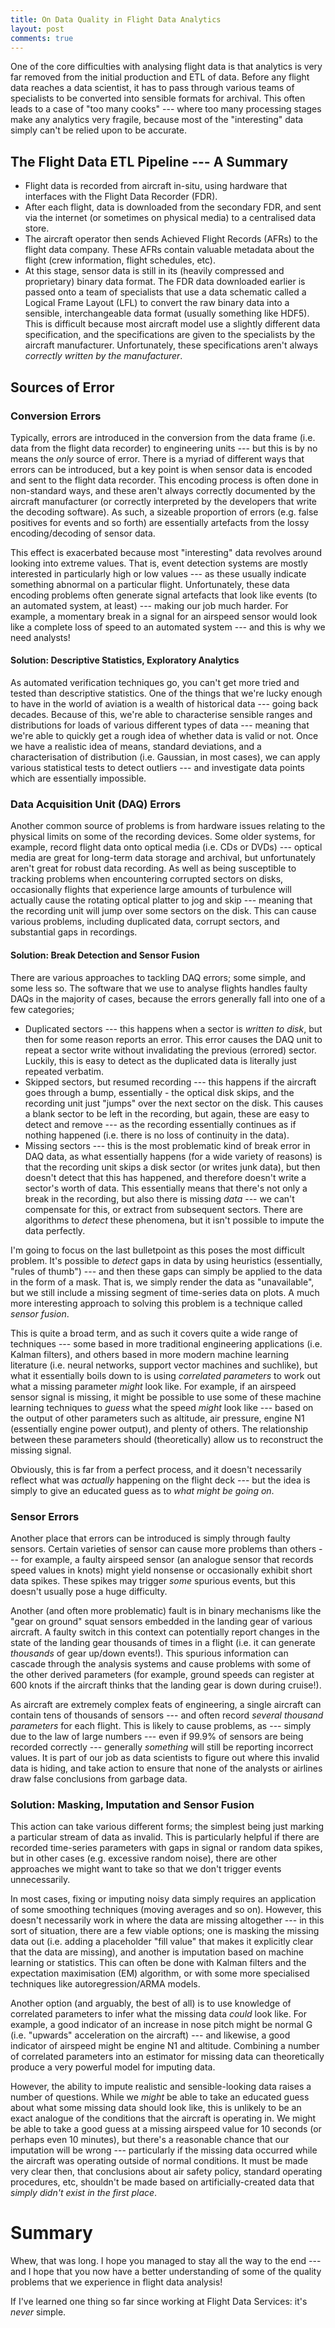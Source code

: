 ```yaml
---
title: On Data Quality in Flight Data Analytics
layout: post
comments: true
---
```


One of the core difficulties with analysing flight data is that analytics is
very far removed from the initial production and ETL of data. Before any flight
data reaches a data scientist, it has to pass through various teams of
specialists to be converted into sensible formats for archival. This often
leads to a case of "too many cooks" --- where too many processing stages make
any analytics very fragile, because most of the "interesting" data simply can't
be relied upon to be accurate.

<!-- more -->

## The Flight Data ETL Pipeline --- A Summary

* Flight data is recorded from aircraft in-situ, using hardware that interfaces
  with the Flight Data Recorder (FDR).
* After each flight, data is downloaded from the secondary FDR, and sent via
  the internet (or sometimes on physical media) to a centralised data store.
* The aircraft operator then sends Achieved Flight Records (AFRs) to the flight
  data company. These AFRs contain valuable metadata about the flight (crew
  information, flight schedules, etc).
* At this stage, sensor data is still in its (heavily compressed and
  proprietary) binary data format. The FDR data downloaded earlier is passed
  onto a team of specialists that use a data schematic called a Logical Frame
  Layout (LFL) to convert the raw binary data into a sensible, interchangeable
  data format (usually something like HDF5). This is difficult because most
  aircraft model use a slightly different data specification, and the
  specifications are given to the specialists by the aircraft manufacturer.
  Unfortunately, these specifications aren't always *correctly written by the
  manufacturer*.

## Sources of Error

### Conversion Errors

Typically, errors are introduced in the conversion from the data frame (i.e.
data from the flight data recorder) to engineering units --- but this is by no
means the *only* source of error. There is a myriad of different ways that
errors can be introduced, but a key point is when sensor data is encoded and
sent to the flight data recorder. This encoding process is often done in
non-standard ways, and these aren't always correctly documented by the aircraft
manufacturer (or correctly interpreted by the developers that write the
decoding software). As such, a sizeable proportion of errors (e.g. false
positives for events and so forth) are essentially artefacts from the lossy
encoding/decoding of sensor data.

This effect is exacerbated because most "interesting" data revolves around
looking into extreme values. That is, event detection systems are mostly
interested in particularly high or low values --- as these usually indicate
something abnormal on a particular flight. Unfortunately, these data encoding
problems often generate signal artefacts that look like events (to an automated
system, at least) --- making our job much harder. For example, a momentary
break in a signal for an airspeed sensor would look like a complete loss of
speed to an automated system --- and this is why we need analysts!

#### Solution: Descriptive Statistics, Exploratory Analytics

As automated verification techniques go, you can't get more tried and tested
than descriptive statistics. One of the things that we're lucky enough to have
in the world of aviation is a wealth of historical data --- going back decades.
Because of this, we're able to characterise sensible ranges and distributions
for loads of various different types of data --- meaning that we're able to
quickly get a rough idea of whether data is valid or not. Once we have a
realistic idea of means, standard deviations, and a characterisation of
distribution (i.e. Gaussian, in most cases), we can apply various statistical
tests to detect outliers --- and investigate data points which are essentially
impossible.


### Data Acquisition Unit (DAQ) Errors

Another common source of problems is from hardware issues relating to the
physical limits on some of the recording devices. Some older systems, for
example, record flight data onto optical media (i.e. CDs or DVDs) --- optical
media are great for long-term data storage and archival, but unfortunately
aren't great for robust data recording. As well as being susceptible to
tracking problems when encountering corrupted sectors on disks, occasionally
flights that experience large amounts of turbulence will actually cause the
rotating optical platter to jog and skip --- meaning that the recording unit
will jump over some sectors on the disk. This can cause various problems,
including duplicated data, corrupt sectors, and substantial gaps in recordings.

#### Solution: Break Detection and Sensor Fusion

There are various approaches to tackling DAQ errors; some simple, and some less
so. The software that we use to analyse flights handles faulty DAQs in the
majority of cases, because the errors generally fall into one of a few
categories;

* Duplicated sectors --- this happens when a sector is *written to disk*, but
  then for some reason reports an error. This error causes the DAQ unit to
  repeat a sector write without invalidating the previous (errored) sector.
  Luckily, this is easy to detect as the duplicated data is literally just
  repeated verbatim.
* Skipped sectors, but resumed recording --- this happens if the aircraft goes
  through a bump, essentially - the optical disk skips, and the recording unit
  just "jumps" over the next sector on the disk. This causes a blank sector to
  be left in the recording, but again, these are easy to detect and remove ---
  as the recording essentially continues as if nothing happened (i.e. there is
  no loss of continuity in the data).
* Missing sectors --- this is the most problematic kind of break error in DAQ
  data, as what essentially happens (for a wide variety of reasons) is that the
  recording unit skips a disk sector (or writes junk data), but then doesn't
  detect that this has happened, and therefore doesn't write a sector's worth
  of data. This essentially means that there's not only a break in the
  recording, but also there is missing *data* --- we can't compensate for this,
  or extract from subsequent sectors. There are algorithms to *detect* these
  phenomena, but it isn't possible to impute the data perfectly.

I'm going to focus on the last bulletpoint as this poses the most difficult
problem. It's possible to *detect* gaps in data by using heuristics
(essentially, "rules of thumb") --- and then these gaps can simply be applied
to the data in the form of a mask. That is, we simply render the data as
"unavailable", but we still include a missing segment of time-series data on
plots. A much more interesting approach to solving this problem is a technique
called *sensor fusion*.

This is quite a broad term, and as such it covers quite a wide range of
techniques --- some based in more traditional engineering applications (i.e.
Kalman filters), and others based in more modern machine learning literature
(i.e. neural networks, support vector machines and suchlike), but what it
essentially boils down to is using *correlated parameters* to work out what a
missing parameter *might* look like. For example, if an airspeed sensor signal
is missing, it might be possible to use some of these machine learning
techniques to *guess* what the speed *might* look like --- based on the output
of other parameters such as altitude, air pressure, engine N1 (essentially
engine power output), and plenty of others. The relationship between these
parameters should (theoretically) allow us to reconstruct the missing signal.

Obviously, this is far from a perfect process, and it doesn't necessarily
reflect what was *actually* happening on the flight deck --- but the idea is
simply to give an educated guess as to *what might be going on*.


### Sensor Errors

Another place that errors can be introduced is simply through faulty sensors.
Certain varieties of sensor can cause more problems than others --- for example,
a faulty airspeed sensor (an analogue sensor that records speed values in
knots) might yield nonsense or occasionally exhibit short data spikes. These
spikes may trigger *some* spurious events, but this doesn't usually pose a huge
difficulty.

Another (and often more problematic) fault is in binary mechanisms like the
"gear on ground" squat sensors embedded in the landing gear of various
aircraft. A faulty switch in this context can potentially report changes in the
state of the landing gear thousands of times in a flight (i.e. it can generate
*thousands* of gear up/down events!). This spurious information can cascade
through the analysis systems and cause problems with some of the other derived
parameters (for example, ground speeds can register at 600 knots if the
aircraft thinks that the landing gear is down during cruise!).

As aircraft are extremely complex feats of engineering, a single aircraft can
contain tens of thousands of sensors --- and often record *several thousand
parameters* for each flight. This is likely to cause problems, as --- simply
due to the law of large numbers --- even if 99.9% of sensors are being recorded
correctly --- generally *something* will still be reporting incorrect values.
It is part of our job as data scientists to figure out where this invalid data
is hiding, and take action to ensure that none of the analysts or airlines draw
false conclusions from garbage data.


### Solution: Masking, Imputation and Sensor Fusion

This action can take various different forms; the simplest being just marking a
particular stream of data as invalid. This is particularly helpful if there are
recorded time-series parameters with gaps in signal or random data spikes, but
in other cases (e.g. excessive random noise), there are other approaches we
might want to take so that we don't trigger events unnecessarily.

In most cases, fixing or imputing noisy data simply requires an application of
some smoothing techniques (moving averages and so on). However, this doesn't
necessarily work in where the data are missing altogether --- in this sort of
situation, there are a few viable options; one is masking the missing data out
(i.e. adding a placeholder "fill value" that makes it explicitly clear that the
data are missing), and another is imputation based on machine learning or
statistics. This can often be done with Kalman filters and the expectation
maximisation (EM) algorithm, or with some more specialised techniques like
autoregression/ARMA models.

Another option (and arguably, the best of all) is to use knowledge of
correlated parameters to infer what the missing data *could* look like. For
example, a good indicator of an increase in nose pitch might be normal G (i.e.
"upwards" acceleration on the aircraft) --- and likewise, a good indicator of
airspeed might be engine N1 and altitude. Combining a number of correlated
parameters into an estimator for missing data can theoretically produce a very
powerful model for imputing data.

However, the ability to impute realistic and sensible-looking data raises a
number of questions. While we *might* be able to take an educated guess about
what some missing data should look like, this is unlikely to be an exact
analogue of the conditions that the aircraft is operating in. We might be able
to take a good guess at a missing airspeed value for 10 seconds (or perhaps
even 10 minutes), but there's a reasonable chance that our imputation will be
wrong --- particularly if the missing data occurred while the aircraft was
operating outside of normal conditions. It must be made very clear then, that
conclusions about air safety policy, standard operating procedures, etc,
shouldn't be made based on artificially-created data that *simply didn't exist
in the first place*.


# Summary

Whew, that was long. I hope you managed to stay all the way to the end --- and
I hope that you now have a better understanding of some of the quality problems
that we experience in flight data analysis!

If I've learned one thing so far since working at Flight Data Services: it's
*never* simple.
